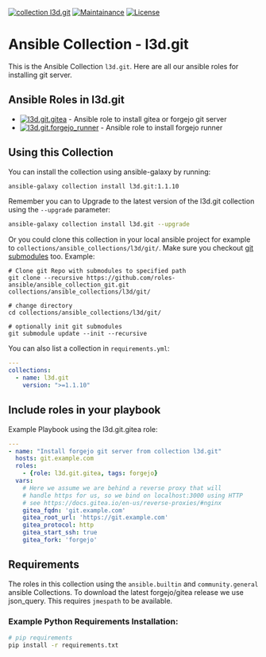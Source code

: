 [![collection l3d.git](https://ansible.l3d.space/svg/l3d.git_ansible-collection_collection.svg)](https://galaxy.ansible.com/ui/repo/published/l3d/git/)
[![Maintainance](https://ansible.l3d.space/svg/l3d.git_maintainance_collection.svg)](https://ansible.l3d.space/#l3d.git)
[![License](https://ansible.l3d.space/svg/l3d.git_license_collection.svg)](LICENSE)

 Ansible Collection - l3d.git
============================

This is the Ansible Collection ``l3d.git``.
Here are all our ansible roles for installing git server.

## Ansible Roles in l3d.git
- [![l3d.git.gitea](https://ansible.l3d.space/svg/l3d.git.gitea_ansible-role.svg)](https://github.com/roles-ansible/ansible_role_gitea.git) - Ansible role to install gitea or forgejo git server
- [![l3d.git.forgejo_runner](https://ansible.l3d.space/svg/l3d.git.forgejo_runner_ansible-role.svg)](https://github.com/roles-ansible/ansible_role_forgeo_runner.git) - Ansible role to install forgejo runner

## Using this Collection
You can install the collection using ansible-galaxy by running:
```bash
ansible-galaxy collection install l3d.git:1.1.10
```

Remember you can to Upgrade to the latest version of the l3d.git collection using the ``--upgrade`` parameter:
```bash
ansible-galaxy collection install l3d.git --upgrade
```


Or you could clone this collection in your local ansible project for example to ``collections/ansible_collections/l3d/git/``. Make sure you checkout [git submodules](https://git-scm.com/docs/git-submodule) too. Example:
```
# Clone git Repo with submodules to specified path
git clone --recursive https://github.com/roles-ansible/ansible_collection_git.git collections/ansible_collections/l3d/git/

# change directory
cd collections/ansible_collections/l3d/git/

# optionally init git submodules
git submodule update --init --recursive
```

You can also list a collection in ``requirements.yml``:
```yaml
---
collections:
  - name: l3d.git
    version: ">=1.1.10"
```

## Include roles in your playbook
Example Playbook using the l3d.git.gitea role:
```yaml
---
- name: "Install forgejo git server from collection l3d.git"
  hosts: git.example.com
  roles:
    - {role: l3d.git.gitea, tags: forgejo}
  vars:
    # Here we assume we are behind a reverse proxy that will
    # handle https for us, so we bind on localhost:3000 using HTTP
    # see https://docs.gitea.io/en-us/reverse-proxies/#nginx
    gitea_fqdn: 'git.example.com'
    gitea_root_url: 'https://git.example.com'
    gitea_protocol: http
    gitea_start_ssh: true
    gitea_fork: 'forgejo'
```

## Requirements
The roles in this collection using the ``ansible.builtin`` and ``community.general`` ansible Collections. To download the latest forgejo/gitea release we use json_query. This requires ``jmespath`` to be available.

### Example Python Requirements Installation:
```bash
# pip requirements
pip install -r requirements.txt
```
